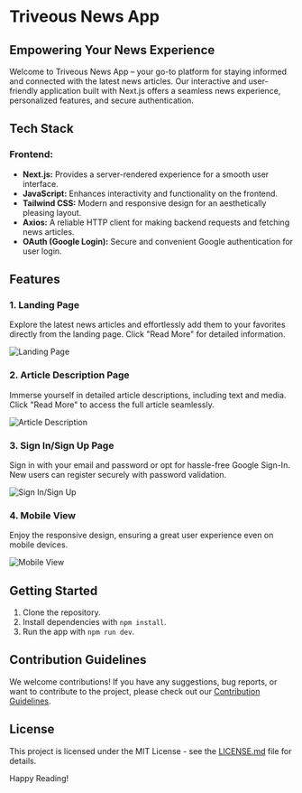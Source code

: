 # Triveous News App

## Empowering Your News Experience

Welcome to Triveous News App – your go-to platform for staying informed and connected with the latest news articles. Our interactive and user-friendly application built with Next.js offers a seamless news experience, personalized features, and secure authentication.

## Tech Stack

### Frontend:

- **Next.js:** Provides a server-rendered experience for a smooth user interface.
- **JavaScript:** Enhances interactivity and functionality on the frontend.
- **Tailwind CSS:** Modern and responsive design for an aesthetically pleasing layout.
- **Axios:** A reliable HTTP client for making backend requests and fetching news articles.
- **OAuth (Google Login):** Secure and convenient Google authentication for user login.

## Features

### 1. Landing Page

Explore the latest news articles and effortlessly add them to your favorites directly from the landing page. Click "Read More" for detailed information.

![Landing Page](https://github.com/gauravpardeshi1/Triveous/assets/112778106/baa4aea5-e791-4547-b94e-9d1f87841226)

### 2. Article Description Page

Immerse yourself in detailed article descriptions, including text and media. Click "Read More" to access the full article seamlessly.

![Article Description](https://github.com/gauravpardeshi1/Triveous/assets/112778106/f1d921b5-1ec0-4634-8218-bbe175b912e6)

### 3. Sign In/Sign Up Page

Sign in with your email and password or opt for hassle-free Google Sign-In. New users can register securely with password validation.

![Sign In/Sign Up](https://github.com/gauravpardeshi1/Triveous/assets/112778106/dc7b017e-58f5-498c-bed4-6e7d42f41f4f)

### 4. Mobile View

Enjoy the responsive design, ensuring a great user experience even on mobile devices.

![Mobile View](https://github.com/gauravpardeshi1/Triveous/assets/112778106/e8a4e9c9-7cd1-4d58-83e6-59941a43b8aa)

## Getting Started

1. Clone the repository.
2. Install dependencies with `npm install`.
3. Run the app with `npm run dev`.

## Contribution Guidelines

We welcome contributions! If you have any suggestions, bug reports, or want to contribute to the project, please check out our [Contribution Guidelines](CONTRIBUTING.md).

## License

This project is licensed under the MIT License - see the [LICENSE.md](LICENSE.md) file for details.

Happy Reading!
